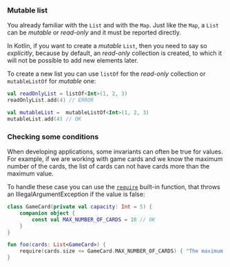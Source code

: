 ### Mutable list

You already familiar with the `List` and with the `Map`.
Just like the `Map`, a `List` can be _mutable_ or _read-only_ and it must be reported directly.

In Kotlin, if you want to create a _mutable_ `List`, then you need to say so _explicitly_,
because by default, an _read-only_ collection is created,
to which it will not be possible to add new elements later.

To create a new list you can use `listOf` for the _read-only_ collection or `mutableListOf` for _mutable_ one:

```kotlin
val readOnlyList = listOf<Int>(1, 2, 3)
readOnlyList.add(4) // ERROR

val mutableList =  mutableListOf<Int>(1, 2, 3)
mutableList.add(4) // OK
```

### Checking some conditions

When developing applications, some invariants can often be true for values.
For example, if we are working with game cards and we know the maximum number of the cards,
the list of cards can not have cards more than the maximum value.

To handle these case you can use the [`require`](https://kotlinlang.org/api/latest/jvm/stdlib/kotlin/require.html) built-in function, that throws an IllegalArgumentException if the value is false:

```kotlin
class GameCard(private val capacity: Int = 5) {
    companion object {
        const val MAX_NUMBER_OF_CARDS = 10 // OK
    }
}

fun foo(cards: List<GameCard>) {
    require(cards.size <= GameCard.MAX_NUMBER_OF_CARDS) { "The maximum number of cards is ${GameCard.MAX_NUMBER_OF_CARDS}" }
}
```